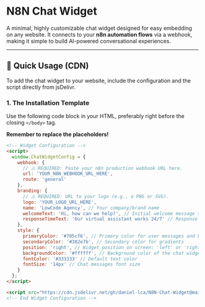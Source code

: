 # N8N Chat Widget

A minimal, highly customizable chat widget designed for easy embedding on any website. It connects to your **n8n automation flows** via a webhook, making it simple to build AI-powered conversational experiences.

---

## 🚀 Quick Usage (CDN)

To add the chat widget to your website, include the configuration and the script directly from jsDelivr.

### 1. The Installation Template

Use the following code block in your HTML, preferably right before the closing `</body>` tag.

**Remember to replace the placeholders!**

```html
<!-- Widget Configuration -->
<script>
  window.ChatWidgetConfig = {
    webhook: {
      // ⚠️ REQUIRED: Paste your n8n production webhook URL here.
      url: 'YOUR_N8N_WEBHOOK_URL_HERE', 
      route: 'general'
    },
    branding: {
      // ⚠️ REQUIRED: URL to your logo (e.g., a PNG or SVG).
      logo: 'YOUR_LOGO_URL_HERE', 
      name: 'LowCode Agency', // Your company/brand name
      welcomeText: 'Hi, how can we help?', // Initial welcome message shown to users
      responseTimeText: 'Our virtual assistant works 24/7' // Response time information
    },
    style: {
      primaryColor: '#705cf6', // Primary color for user messages and buttons
      secondaryColor: '#382e7b', // Secondary color for gradients
      position: 'right', // Widget position on screen: 'left' or 'right'
      backgroundColor: '#ffffff', // Background color of the chat widget container
      fontColor: '#333333' // Default text color
      fontSize: '14px' // Chat messages font size
    }
  };
</script>

<script src="https://cdn.jsdelivr.net/gh/daniel-lca/N8N-Chat-Widget@main/chat-widget.js"></script>
<!-- End Widget Configuration -->
